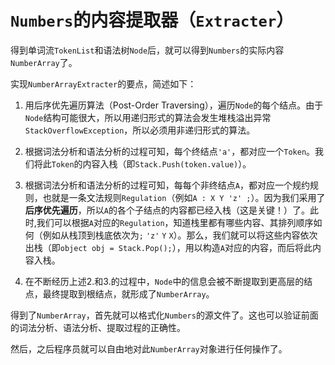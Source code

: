 # `Numbers`的内容提取器（`Extracter`）

得到单词流`TokenList`和语法树`Node`后，就可以得到`Numbers`的实际内容`NumberArray`了。

实现`NumberArrayExtracter`的要点，简述如下：

1. 用后序优先遍历算法（Post-Order Traversing），遍历`Node`的每个结点。由于`Node`结构可能很大，所以用递归形式的算法会发生堆栈溢出异常`StackOverflowException`，所以必须用非递归形式的算法。

2. 根据词法分析和语法分析的过程可知，每个终结点`'a'`，都对应一个`Token`。我们将此`Token`的内容入栈（即`Stack.Push(token.value)`）。
3. 根据词法分析和语法分析的过程可知，每每个非终结点`A`，都对应一个规约规则，也就是一条文法规则`Regulation`（例如`A : X Y 'z' ;`）。因为我们采用了**后序优先遍历**，所以`A`的各个子结点的内容都已经入栈（这是关键！）了。此时,我们可以根据`A`对应的`Regulation`，知道栈里都有哪些内容、其排列顺序如何（例如从栈顶到栈底依次为`;` `'z'` `Y` `X`）。那么，我们就可以将这些内容依次出栈（即`object obj = Stack.Pop();`），用以构造`A`对应的内容，而后将此内容入栈。

4. 在不断经历上述2.和3.的过程中，`Node`中的信息会被不断提取到更高层的结点，最终提取到根结点，就形成了`NumberArray`。

得到了`NumberArray`，首先就可以格式化`Numbers`的源文件了。这也可以验证前面的词法分析、语法分析、提取过程的正确性。

然后，之后程序员就可以自由地对此`NumberArray`对象进行任何操作了。

